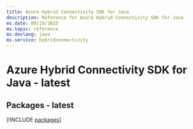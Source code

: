 ```yaml
---
title: Azure Hybrid Connectivity SDK for Java
description: Reference for Azure Hybrid Connectivity SDK for Java
ms.date: 09/19/2025
ms.topic: reference
ms.devlang: java
ms.service: hybridconnectivity
---
```

# Azure Hybrid Connectivity SDK for Java - latest
## Packages - latest
[!INCLUDE [packages](hybrid-connectivity-index.md)]